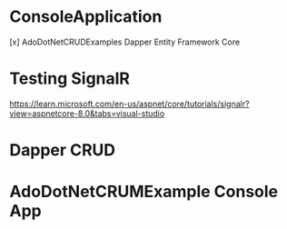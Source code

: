# ConsoleApplication 
  [x] AdoDotNetCRUDExamples
  Dapper
  Entity Framework Core


# Testing SignalR
https://learn.microsoft.com/en-us/aspnet/core/tutorials/signalr?view=aspnetcore-8.0&tabs=visual-studio

# Dapper CRUD

# AdoDotNetCRUMExample Console App






